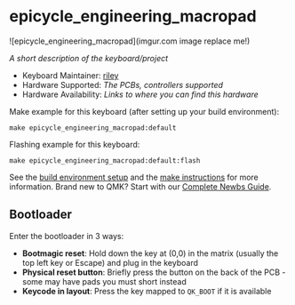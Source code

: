 # epicycle_engineering_macropad

![epicycle_engineering_macropad](imgur.com image replace me!)

*A short description of the keyboard/project*

* Keyboard Maintainer: [riley](https://github.com/epicycle_engineering)
* Hardware Supported: *The PCBs, controllers supported*
* Hardware Availability: *Links to where you can find this hardware*

Make example for this keyboard (after setting up your build environment):

    make epicycle_engineering_macropad:default

Flashing example for this keyboard:

    make epicycle_engineering_macropad:default:flash

See the [build environment setup](https://docs.qmk.fm/#/getting_started_build_tools) and the [make instructions](https://docs.qmk.fm/#/getting_started_make_guide) for more information. Brand new to QMK? Start with our [Complete Newbs Guide](https://docs.qmk.fm/#/newbs).

## Bootloader

Enter the bootloader in 3 ways:

* **Bootmagic reset**: Hold down the key at (0,0) in the matrix (usually the top left key or Escape) and plug in the keyboard
* **Physical reset button**: Briefly press the button on the back of the PCB - some may have pads you must short instead
* **Keycode in layout**: Press the key mapped to `QK_BOOT` if it is available
